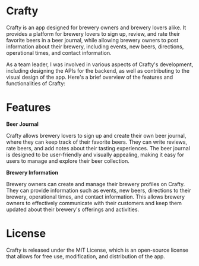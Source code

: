 # Crafty

Crafty is an app designed for brewery owners and brewery lovers alike. It provides a platform for brewery lovers to sign up, review, and rate their favorite beers in a beer journal, while allowing brewery owners to post information about their brewery, including events, new beers, directions, operational times, and contact information.

As a team leader, I was involved in various aspects of Crafty's development, including designing the APIs for the backend, as well as contributing to the visual design of the app. Here's a brief overview of the features and functionalities of Crafty:

# Features

**Beer Journal**

Crafty allows brewery lovers to sign up and create their own beer journal, where they can keep track of their favorite beers. They can write reviews, rate beers, and add notes about their tasting experiences. The beer journal is designed to be user-friendly and visually appealing, making it easy for users to manage and explore their beer collection.

**Brewery Information**

Brewery owners can create and manage their brewery profiles on Crafty. They can provide information such as events, new beers, directions to their brewery, operational times, and contact information. This allows brewery owners to effectively communicate with their customers and keep them updated about their brewery's offerings and activities.


# License

Crafty is released under the MIT License, which is an open-source license that allows for free use, modification, and distribution of the app.
